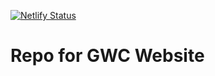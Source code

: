 [![Netlify Status](https://api.netlify.com/api/v1/badges/816fa6a9-04cb-4457-afb8-a32f3f966386/deploy-status)](https://app.netlify.com/sites/geek-with-a-camera/deploys)

# Repo for GWC Website
